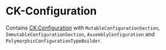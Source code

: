 # CK-Configuration

Contains [CK.Configuration](CK.Configuration/README.md) with `MutableConfigurationSection`,
`ImmutableConfigurationSection`, `AssemblyConfiguration` and `PolymorphicConfigurationTypeBuilder`.
